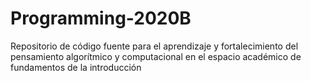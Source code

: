 # Programming-2020B
Repositorio de código fuente para el aprendizaje y fortalecimiento del pensamiento algorítmico y computacional en el espacio académico de fundamentos de la introducción
